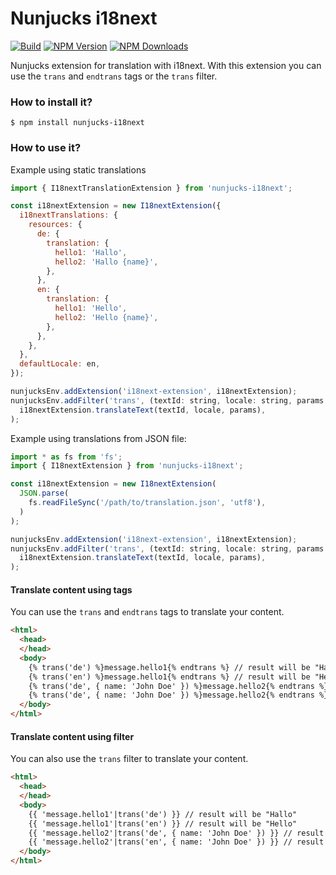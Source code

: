 # Nunjucks i18next

[![Build][github-actions-image]][github-actions-url]
[![NPM Version][npm-image]][npm-url]
[![NPM Downloads][downloads-image]][downloads-url]

Nunjucks extension for translation with i18next. With this
extension you can use the `trans` and `endtrans` tags or the `trans` filter. 

### How to install it?

```
$ npm install nunjucks-i18next
```

### How to use it?

Example using static translations

```js
import { I18nextTranslationExtension } from 'nunjucks-i18next';

const i18nextExtension = new I18nextExtension({
  i18nextTranslations: {
    resources: {
      de: {
        translation: {
          hello1: 'Hallo',
          hello2: 'Hallo {name}',
        },
      },
      en: {
        translation: {
          hello1: 'Hello',
          hello2: 'Hello {name}',
        },
      }, 
    },
  },
  defaultLocale: en,
});

nunjucksEnv.addExtension('i18next-extension', i18nextExtension);
nunjucksEnv.addFilter('trans', (textId: string, locale: string, params: object) =>
  i18nextExtension.translateText(textId, locale, params),
);
```
Example using translations from JSON file:

```js
import * as fs from 'fs';
import { I18nextExtension } from 'nunjucks-i18next';

const i18nextExtension = new I18nextExtension(
  JSON.parse(
    fs.readFileSync('/path/to/translation.json', 'utf8'),
  )  
);

nunjucksEnv.addExtension('i18next-extension', i18nextExtension);
nunjucksEnv.addFilter('trans', (textId: string, locale: string, params: object) =>
  i18nextExtension.translateText(textId, locale, params),
);
```

#### Translate content using tags

You can use the `trans` and `endtrans` tags to translate your content.

```html
<html>
  <head>
  </head>
  <body>
    {% trans('de') %}message.hello1{% endtrans %} // result will be "Hallo"
    {% trans('en') %}message.hello1{% endtrans %} // result will be "Hello"
    {% trans('de', { name: 'John Doe' }) %}message.hello2{% endtrans %} // result will be "Hallo John Doe"
    {% trans('de', { name: 'John Doe' }) %}message.hello2{% endtrans %} // result will be "Hello John Doe"
  </body>
</html>
```

#### Translate content using filter

You can also use the `trans` filter to translate your content.

```html
<html>
  <head>
  </head>
  <body>
    {{ 'message.hello1'|trans('de') }} // result will be "Hallo"
    {{ 'message.hello1'|trans('en') }} // result will be "Hello"
    {{ 'message.hello2'|trans('de', { name: 'John Doe' }) }} // result will be "Hallo John Doe"
    {{ 'message.hello2'|trans('en', { name: 'John Doe' }) }} // result will be "Hello John Doe"
  </body>
</html>
```

[npm-image]: https://img.shields.io/npm/v/nunjucks-i18next.svg?label=NPM%20Version
[npm-url]: https://npmjs.org/package/nunjucks-i18next
[downloads-image]: https://img.shields.io/npm/dt/nunjucks-i18next?label=Downloads
[downloads-url]: https://npmjs.org/package/nunjucks-i18next
[github-actions-image]: https://img.shields.io/github/actions/workflow/status/mgascoyne/nunjucks-i18next/tests.yml?branch=master
[github-actions-url]: https://github.com/mgascoyne/nunjucks-i18next/actions
